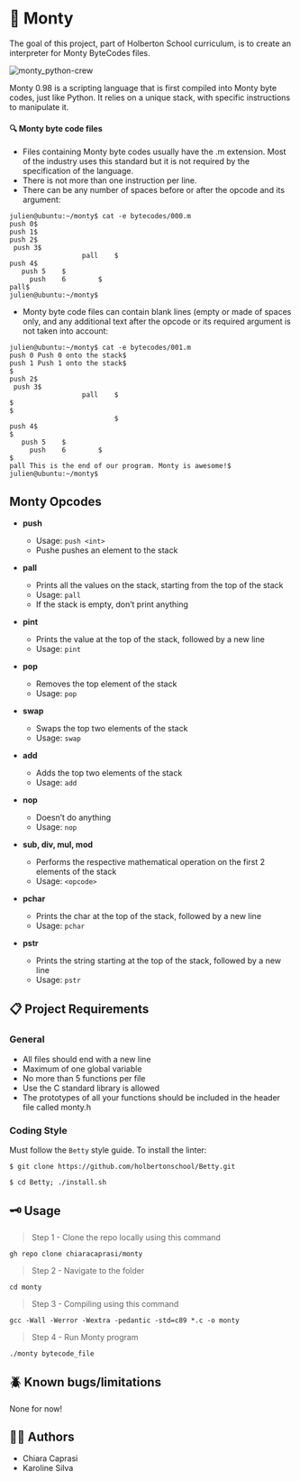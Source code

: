 # 🐍 Monty 

The goal of this project, part of Holberton School curriculum, is to create an interpreter for Monty ByteCodes files.

![monty_python-crew](https://user-images.githubusercontent.com/91517809/167522780-6fb6cbf8-a8e1-4051-9a4c-5af5dd427718.jpeg)

Monty 0.98 is a scripting language that is first compiled into Monty byte codes, just like Python. It relies on a unique stack, with specific instructions to manipulate it. 

#### 🔍 Monty byte code files

 - Files containing Monty byte codes usually have the .m extension. Most of the industry uses this standard but it is not required by the specification of the language. 
 - There is not more than one instruction per line. 
 - There can be any number of spaces before or after the opcode and its argument:
 ```
 julien@ubuntu:~/monty$ cat -e bytecodes/000.m
push 0$
push 1$
push 2$
  push 3$
                   pall    $
push 4$
    push 5    $
      push    6        $
pall$
julien@ubuntu:~/monty$
```
 - Monty byte code files can contain blank lines (empty or made of spaces only, and any additional text after the opcode or its required argument is not taken into account:
 ```
 julien@ubuntu:~/monty$ cat -e bytecodes/001.m
push 0 Push 0 onto the stack$
push 1 Push 1 onto the stack$
$
push 2$
  push 3$
                   pall    $
$
$
                           $
push 4$
$
    push 5    $
      push    6        $
$
pall This is the end of our program. Monty is awesome!$
julien@ubuntu:~/monty$
```

## Monty Opcodes

* **push** 
  * Usage: ``push <int> ``
  * Pushe pushes an element to the stack


* **pall** 
  * Prints all the values on the stack, starting from the top of the stack
  * Usage: ``pall``
  * If the stack is empty, don’t print anything


* **pint** 
  * Prints the value at the top of the stack, followed by a new line
  * Usage: ``pint``


* **pop** 
  * Removes the top element of the stack
  * Usage: ``pop``


* **swap** 
  * Swaps the top two elements of the stack
  * Usage: ``swap``
 

* **add** 
   * Adds the top two elements of the stack
   * Usage: ``add``


* **nop** 
   * Doesn’t do anything
   * Usage: ``nop``

* **sub, div, mul, mod** 
   * Performs the respective mathematical operation on the first 2 elements of the stack
   * Usage: ``<opcode>``

* **pchar** 
   * Prints the char at the top of the stack, followed by a new line
   * Usage: ``pchar``

* **pstr** 
   * Prints the string starting at the top of the stack, followed by a new line
   * Usage: ``pstr``


## 📋 Project Requirements 

### General

- All files should end with a new line
- Maximum of one global variable
- No more than 5 functions per file
- Use the C standard library is allowed
- The prototypes of all your functions should be included in the header file called monty.h

### Coding Style

Must follow the ```Betty``` style guide. To install the linter: 

```
$ git clone https://github.com/holbertonschool/Betty.git

$ cd Betty; ./install.sh
```


## 🗝 Usage

> Step 1 - Clone the repo locally using this command 
```
gh repo clone chiaracaprasi/monty
```
> Step 2 - Navigate to the folder 
```
cd monty
```
> Step 3 - Compiling using this command 
```
gcc -Wall -Werror -Wextra -pedantic -std=c89 *.c -o monty 
```

> Step 4 - Run Monty program
```
./monty bytecode_file
```


<!--

# 🗄 Files and Descriptions

|  File Name |         Description         |
|----------------|----------------------------------------------|
| `monty.h` | header file containing all function prototypes
| `main.c` | main file  |
| `file.c` | handles  |
| `file.c` | handles |

-->

## 🪲 Known bugs/limitations

None for now!

## ✍🏽 Authors

- Chiara Caprasi
- Karoline Silva
